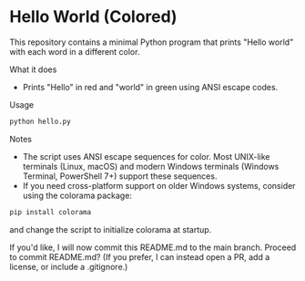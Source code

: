 # Hello World (Colored)

This repository contains a minimal Python program that prints "Hello world" with each word in a different color.

What it does
- Prints "Hello" in red and "world" in green using ANSI escape codes.

Usage
```bash
python hello.py
```

Notes
- The script uses ANSI escape sequences for color. Most UNIX-like terminals (Linux, macOS) and modern Windows terminals (Windows Terminal, PowerShell 7+) support these sequences.
- If you need cross-platform support on older Windows systems, consider using the colorama package:
```bash
pip install colorama
```
and change the script to initialize colorama at startup.

If you'd like, I will now commit this README.md to the main branch. Proceed to commit README.md? (If you prefer, I can instead open a PR, add a license, or include a .gitignore.) 
